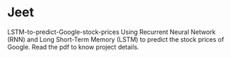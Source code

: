 # Jeet
LSTM-to-predict-Google-stock-prices
Using Recurrent Neural Network (RNN) and Long Short-Term Memory (LSTM) to predict the stock prices of Google. Read the pdf to know project details.
